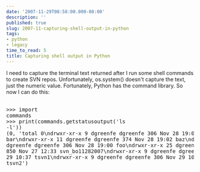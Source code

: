 ```yaml
---
date: '2007-11-29T08:58:00.000-08:00'
description: ''
published: true
slug: 2007-11-capturing-shell-output-in-python
tags:
- python
- legacy
time_to_read: 5
title: Capturing shell output in Python
---
```


I need to capture the terminal text returned after I run some shell commands to create SVN repos.  Unfortunately, os.system() doesn't capture the text, just the numeric value.  Fortunately, Python has the command library.  So now I can do this:<br /><br /><pre class="prettyprint-py">>>> import commands<br />>>> print(commands.getstatusoutput('ls -l'))<br />(0, 'total 0\ndrwxr-xr-x    9 dgreenfe  dgreenfe  306 Nov 28 19:02 bar\ndrwxr-xr-x   11 dgreenfe  dgreenfe  374 Nov 28 19:02 baz\ndrwxr-xr-x    9 dgreenfe  dgreenfe  306 Nov 28 19:00 foo\ndrwxr-xr-x   25 dgreenfe  dgreenfe  850 Nov 27 12:33 svn_bo11282007\ndrwxr-xr-x    9 dgreenfe  dgreenfe  306 Nov 29 10:37 tsvn1\ndrwxr-xr-x    9 dgreenfe  dgreenfe  306 Nov 29 10:46 tsvn2')</pre>